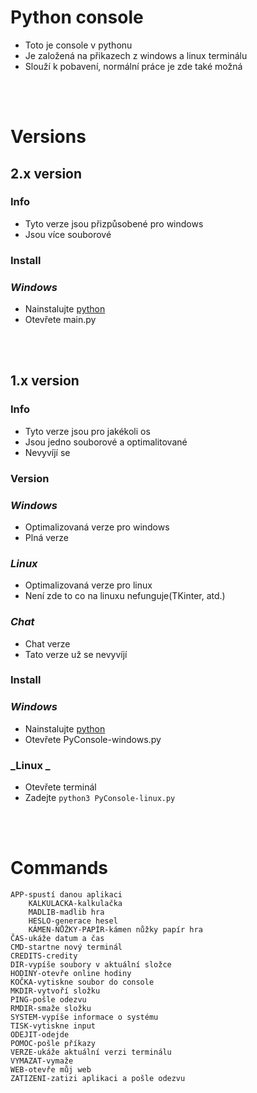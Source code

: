 # **Python console**

- Toto je console v pythonu
- Je založená na přikazech z windows a linux terminálu
- Slouží k pobavení, normální práce je zde také možná 
 <br>
 <br>

# **Versions**
## 2.x version
### Info
- Tyto verze jsou přizpůsobené pro windows
- Jsou více souborové
### Install

### _Windows_
- Nainstalujte [python](https://www.python.org/)
- Otevřete main.py
 <br>
 <br>

## 1.x version
### Info
- Tyto verze jsou pro jakékoli os
- Jsou jedno souborové a optimalitované
- Nevyvíjí se
### Version
### _Windows_
- Optimalizovaná verze pro windows
- Plná verze 

### _Linux_
- Optimalizovaná verze pro linux
- Není zde to co na linuxu nefunguje(TKinter, atd.)

### _Chat_
- Chat verze 
- Tato verze už se nevyvíjí 

### Install

### _Windows_
- Nainstalujte [python](https://www.python.org/)
- Otevřete PyConsole-windows.py

### _Linux _
- Otevřete terminál
- Zadejte `python3 PyConsole-linux.py`
<br>
<br>


# Commands
```
APP-spustí danou aplikaci
    KALKULACKA-kalkulačka
    MADLIB-madlib hra
    HESLO-generace hesel
    KÁMEN-NŮŽKY-PAPÍR-kámen nůžky papír hra
ČAS-ukáže datum a čas
CMD-startne nový terminál
CREDITS-credity
DIR-vypíše soubory v aktuální složce
HODINY-otevře online hodiny
KOČKA-vytiskne soubor do console
MKDIR-vytvoří složku 
PING-pošle odezvu
RMDIR-smaže složku
SYSTEM-vypíše informace o systému
TISK-vytiskne input
ODEJIT-odejde
POMOC-pošle příkazy
VERZE-ukáže aktuální verzi terminálu
VYMAZAT-vymaže
WEB-otevře můj web
ZATIZENI-zatizi aplikaci a pošle odezvu 
```